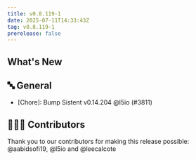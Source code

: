 ```yaml
---
title: v0.8.119-1
date: 2025-07-11T14:33:43Z
tag: v0.8.119-1
prerelease: false
---
```


## What's New
## 🔤 General
- [Chore]: Bump Sistent v0.14.204 @l5io (#3811)

## 👨🏽‍💻 Contributors

Thank you to our contributors for making this release possible:
@aabidsofi19, @l5io and @leecalcote
